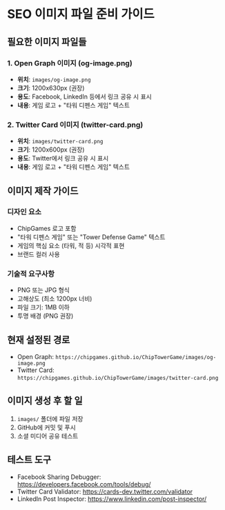 # SEO 이미지 파일 준비 가이드

## 필요한 이미지 파일들

### 1. Open Graph 이미지 (og-image.png)
- **위치**: `images/og-image.png`
- **크기**: 1200x630px (권장)
- **용도**: Facebook, LinkedIn 등에서 링크 공유 시 표시
- **내용**: 게임 로고 + "타워 디펜스 게임" 텍스트

### 2. Twitter Card 이미지 (twitter-card.png)
- **위치**: `images/twitter-card.png`
- **크기**: 1200x600px (권장)
- **용도**: Twitter에서 링크 공유 시 표시
- **내용**: 게임 로고 + "타워 디펜스 게임" 텍스트

## 이미지 제작 가이드

### 디자인 요소
- ChipGames 로고 포함
- "타워 디펜스 게임" 또는 "Tower Defense Game" 텍스트
- 게임의 핵심 요소 (타워, 적 등) 시각적 표현
- 브랜드 컬러 사용

### 기술적 요구사항
- PNG 또는 JPG 형식
- 고해상도 (최소 1200px 너비)
- 파일 크기: 1MB 이하
- 투명 배경 (PNG 권장)

## 현재 설정된 경로
- Open Graph: `https://chipgames.github.io/ChipTowerGame/images/og-image.png`
- Twitter Card: `https://chipgames.github.io/ChipTowerGame/images/twitter-card.png`

## 이미지 생성 후 할 일
1. `images/` 폴더에 파일 저장
2. GitHub에 커밋 및 푸시
3. 소셜 미디어 공유 테스트

## 테스트 도구
- Facebook Sharing Debugger: https://developers.facebook.com/tools/debug/
- Twitter Card Validator: https://cards-dev.twitter.com/validator
- LinkedIn Post Inspector: https://www.linkedin.com/post-inspector/
